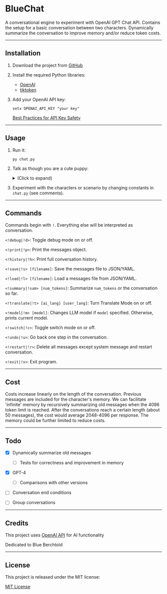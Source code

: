 # BlueChat

A conversational engine to experiment with OpenAI GPT Chat API. Contains the setup for a basic conversation between two characters. Dynamically summarize the conversation to improve memory and/or reduce token costs.

---

## Installation

1. Download the project from [GitHub](https://github.com/DevinBerchtold/BlueChat)
2. Install the required Python libraries:
    * [OpenAI](https://platform.openai.com/docs/api-reference/introduction?lang=python)
    * [tiktoken](https://github.com/openai/tiktoken)
3. Add your OpenAI API key:

    ```
    setx OPENAI_API_KEY "your key"
    ```

    [Best Practices for API Key Safety](https://help.openai.com/en/articles/5112595-best-practices-for-api-key-safety)

---

## Usage

1. Run it:

    ```
    py chat.py
    ```
2. Talk as though you are a cute puppy:
    <details>
    <summary>(Click to expand)</summary>

    Example (GPT 3.5 Turbo):

    ```
    You wake up in your kennel at the back of the pet store.
    
    The quietness of the pet store fills the air as you relax in your kennel. Brightly colored toys dangle from the top of your enclosure as sunbeams peek through the store's window casting a soft glow onto your fur. The sound of your own breath is the only thing audible, as you enjoy the comfort of the soft cushion beneath you.
    
    You see an old man.
    
    Blue: *woof*
    
    Red: (Surprised) "What in the world was that?"
    
    Blue: *whimpers, looking cute*
    
    Red: (Skeptical) "Is that dog making noises? That can't be right."
    
    Blue: *barks cheerfully*
    
    Red: (Annoyed) "Great, now the dog is barking. Just what I need, more noise."
    
    Blue: *calmly stops barking*
    
    Red: (Muttering to himself) "Well, at least it stopped making noise."
    
    Blue: H-Hello
    
    Red: (Surprised) "Did that dog just say hello? That's impossible."
    
    Blue: Hi sir
    
    Red: (Shocked) "This can't be happening. A talking dog? Am I losing my mind?"
    
    Blue: I thought the same thing myself
    
    Red: (Confused) "What is going on here? How are you able to talk?"
    
    Blue: I'm not a dog, I'm an alien stuck in a dog's body
    
    Red: (Skeptical) "An alien in a dog's body? That's the most ridiculous thing I've ever heard."
    
    Blue: Do you have a better explanation why I could talk?
    
    Red: (Shrugging) "No, I don't. But it's still hard to believe. I think I need to sit down."
    
    Blue: It's okay sir, take your time
    
    Red: (Calmly) "Okay, let me process this. So, you are an alien trapped in a dog's body. How did you end up here?"
    
    Blue: Well, I don't really remeber. I remember an operating table
    
    Red: (Surprised) "An operating table? That sounds like a very strange experience. Do you have any idea how you ended up in a dog's body?"
    
    Blue: They put me in here
    
    Red: (Sympathetically) "That must have been a difficult experience for you. But how did you end up in this pet store?"
    
    Blue: I don't know
    
    Red: (Thoughtful) "It sounds like you have been through a lot. Maybe we should try to find out more about how you ended up here. Do you remember anything else that could help us figure it out?"
    
    Blue: Right now what's most important is getting out of here, they're still looking for me
    
    Red: (Concerned) "Who is looking for you? Do you know who they are?"
    
    Blue: The other aliens. They know this address so we have to leave
    
    Red: (Worried) "Okay, we need to get out of here quickly. Do you have any idea where we should go?"
    
    Blue: Probably just a motel room where we can lay low.
    
    Red: (Nodding) "That's a good idea. Let's get out of here and find a safe place to stay. I'll take you with me and we'll figure out what to do next."
    
    Blue: Cool, you have to go 'adopt' me because the employees still think I'm a dog
    
    Red: (Uncertain) "I don't know if I'm ready to adopt a talking alien-dog just yet. But I guess we don't have much of a choice. Let's go."
    
    Blue: Alright sounds good. You won't regret this
    
    Red: (Skeptical) "I hope not. Let's just get out of here before we attract any unwanted attention."
    
    Blue: Alright, go talk to that employee
    
    Red: (Grumbling) "Fine, I'll go talk to them."
    
    (Red walks up to the employee at the front desk.)
    
    Red: "Excuse me, I need to adopt that dog over there."
    
    Employee: "Great! Let me just get the paperwork ready for you."
    
    (Red fills out the paperwork and pays the adoption fee.)
    
    Employee: "Congratulations on your new pet! What's their name?"
    
    Red: "Uh, I haven't decided yet. I'll let you know later."
    
    Employee: "Okay, well enjoy your new furry friend!"
    
    (Red and Blue leave the pet store and head to the nearest motel.)
    ```
    </details>


3. Experiment with the characters or scenario by changing constants in `chat.py` (see comments).

---

## Commands

Commands begin with `!`. Everything else will be interpreted as conversation.

`<!debug|!d>`: Toggle debug mode on or off.

`<!print|!p>`: Print the messages object.

`<!history|!h>`: Print full conversation history.

`<!save|!s> [filename]`: Save the messages file to JSON/YAML.

`<!load|!l> [filename]`: Load a messages file from JSON/YAML.

`<!summary|!sum> [num_tokens]`: Summarize `num_tokens` or the conversation so far.

`<!translate|!t> [ai_lang] [user_lang]`: Turn Translate Mode on or off.

`<!model|!m> [model]`: Changes LLM model if `model` specified. Otherwise, prints current model.

`<!switch|!c>`: Toggle switch mode on or off.

`<!undo|!u>`: Go back one step in the conversation.

`<!restart|!r>`: Delete all messages except system message and restart conversation.

`<!exit|!x>`: Exit program.

---

## Cost

Costs increase linearly on the length of the conversation. Previous messages are included for the character's memory. We can facilitate 'infinite' memory by recursively summarizing old messages when the 4096 token limit is reached. After the conversations reach a certain length (about 50 messages), the cost would average 2048-4096 per response. The memory could be further limited to reduce costs.

---

## Todo

- [x] Dynamically summarize old messages

    - [ ] Tests for correctness and improvement in memory

- [x] GPT-4

    - [ ] Comparisons with other versions

- [ ] Conversation end conditions

- [ ] Group conversations

---

## Credits

This project uses [OpenAI API](https://platform.openai.com/) for AI functionality

Dedicated to Blue Berchtold

---

## License

This project is released under the MIT license:

[MIT License](https://choosealicense.com/licenses/mit/)